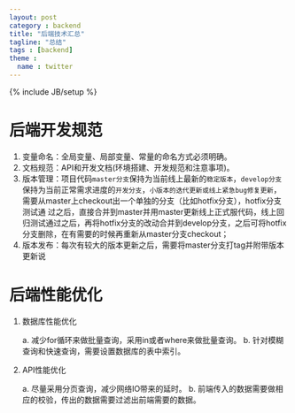 ```yaml
---
layout: post
category : backend
title: "后端技术汇总"
tagline: "总结"
tags : [backend]
theme :
  name : twitter
---
```

{% include JB/setup %}

# 后端开发规范

1. 变量命名：全局变量、局部变量、常量的命名方式必须明确。
2. 文档规范：API和开发文档(环境搭建、开发规范和注意事项)。
3. 版本管理：项目代码`master分支`保持为当前线上最新的`稳定版本`，`develop分支`保持为当前正常需求进度的`开发分支`，`小版本的迭代更新或线上紧急bug修复更新`，需要从master上checkout出一个单独的分支（比如hotfix分支），hotfix分支测试通
过之后，直接合并到master并用master更新线上正式服代码，线上回归测试通过之后，再将hotfix分支的改动合并到develop分支，之后可将hotfix分支删除，在有需要的时候再重新从master分支checkout；
4. 版本发布：每次有较大的版本更新之后，需要将master分支打tag并附带版本更新说

# 后端性能优化

1. 数据库性能优化

	a. 减少for循环来做批量查询，采用in或者where来做批量查询。
	b. 针对模糊查询和快速查询，需要设置数据库的表中索引。

2. API性能优化

	a. 尽量采用分页查询，减少网络IO带来的延时。
	b. 前端传入的数据需要做相应的校验，传出的数据需要过滤出前端需要的数据。
	
